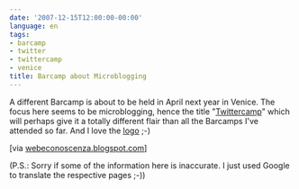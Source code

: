 ```yaml
---
date: '2007-12-15T12:00:00-00:00'
language: en
tags:
- barcamp
- twitter
- twittercamp
- venice
title: Barcamp about Microblogging
---
```



<img class="left" alt="" src="/media/2007/twittercamp.png" />A different Barcamp is about to be held in April next year in Venice. The 
focus here seems to be microblogging, hence the title "[Twittercamp](http://barcamp.org/twittercamp)" which
will perhaps give it a totally different flair than all the Barcamps I've
attended so far. And I love the [logo](http://flickr.com/photos/felter/1030688241/) ;-)

[via [webeconoscenza.blogspot.com](http://webeconoscenza.blogspot.com/2007/12/proposito-di-barcamp.html)]

(P.S.: Sorry if some of the information here is inaccurate. I just used Google to translate the respective pages ;-))